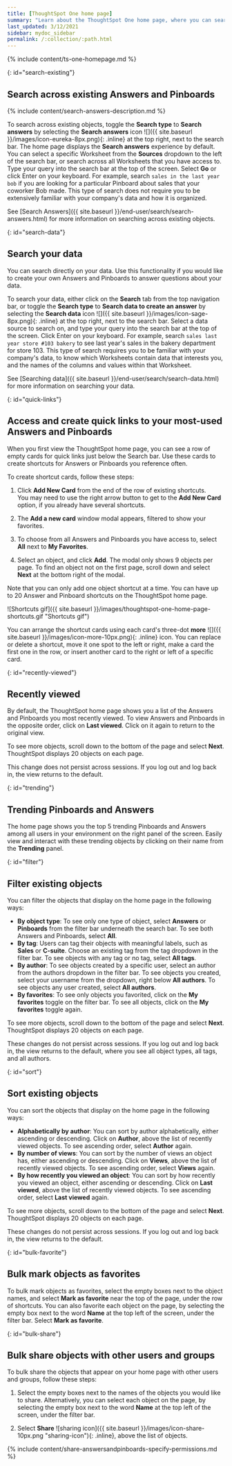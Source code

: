 ```yaml
---
title: [ThoughtSpot One home page]
summary: "Learn about the ThoughtSpot One home page, where you can search across your company's existing Answers and Pinboards and access trending objects, your recently viewed objects, and your favorites."
last_updated: 3/12/2021
sidebar: mydoc_sidebar
permalink: /:collection/:path.html
---
```

{% include content/ts-one-homepage.md %}

{: id="search-existing"}
## Search across existing Answers and Pinboards
{% include content/search-answers-description.md %}

To search across existing objects, toggle the **Search type** to **Search answers** by selecting the **Search answers** icon ![]({{ site.baseurl }}/images/icon-eureka-8px.png){: .inline} at the top right, next to the search bar. The home page displays the **Search answers** experience by default. You can select a specific Worksheet from the **Sources** dropdown to the left of the search bar, or search across all Worksheets that you have access to. Type your query into the search bar at the top of the screen. Select **Go** or click Enter on your keyboard. For example, search `sales in the last year bob` if you are looking for a particular Pinboard about sales that your coworker Bob made. This type of search does not require you to be extensively familiar with your company's data and how it is organized.

See [Search Answers]({{ site.baseurl }}/end-user/search/search-answers.html) for more information on searching across existing objects.

{: id="search-data"}
## Search your data
You can search directly on your data. Use this functionality if you would like to create your own Answers and Pinboards to answer questions about your data.

To search your data, either click on the **Search** tab from the top navigation bar, or toggle the **Search type** to **Search data to create an answer** by selecting the **Search data** icon ![]({{ site.baseurl }}/images/icon-sage-8px.png){: .inline} at the top right, next to the search bar. Select a data source to search on, and type your query into the search bar at the top of the screen. Click Enter on your keyboard. For example, search `sales last year store #103 bakery` to see last year's sales in the bakery department for store 103. This type of search requires you to be familiar with your company's data, to know which Worksheets contain data that interests you, and the names of the columns and values within that Worksheet.

See [Searching data]({{ site.baseurl }}/end-user/search/search-data.html) for more information on searching your data.

{: id="quick-links"}
## Access and create quick links to your most-used Answers and Pinboards
When you first view the ThoughtSpot home page, you can see a row of empty cards for quick links just below the Search bar. Use these cards to create shortcuts for Answers or Pinboards you reference often.

To create shortcut cards, follow these steps:

1. Click **Add New Card** from the end of the row of existing shortcuts.<br>
    You may need to use the right arrow button to get to the **Add New Card** option, if you already have several shortcuts.

2. The **Add a new card** window modal appears, filtered to show your favorites.

3. To choose from all Answers and Pinboards you have access to, select **All** next to **My Favorites**.

4. Select an object, and click **Add**. The modal only shows 9 objects per page. To find an object not on the first page, scroll down and select **Next** at the bottom right of the modal.

Note that you can only add one object shortcut at a time. You can have up to 20 Answer and Pinboard shortcuts on the ThoughtSpot home page.

![Shortcuts gif]({{ site.baseurl }}/images/thoughtspot-one-home-page-shortcuts.gif "Shortcuts gif")

You can arrange the shortcut cards using each card's three-dot **more** ![]({{ site.baseurl }}/images/icon-more-10px.png){: .inline} icon. You can replace or delete a shortcut, move it one spot to the left or right, make a card the first one in the row, or insert another card to the right or left of a specific card.

{: id="recently-viewed"}
## Recently viewed
By default, the ThoughtSpot home page shows you a list of the Answers and Pinboards you most recently viewed. To view Answers and Pinboards in the opposite order, click on **Last viewed**. Click on it again to return to the original view.

To see more objects, scroll down to the bottom of the page and select **Next**. ThoughtSpot displays 20 objects on each page.

This change does not persist across sessions. If you log out and log back in, the view returns to the default.

{: id="trending"}
## Trending Pinboards and Answers
The home page shows you the top 5 trending Pinboards and Answers among all users in your environment on the right panel of the screen. Easily view and interact with these trending objects by clicking on their name from the **Trending** panel.

{: id="filter"}
## Filter existing objects
You can filter the objects that display on the home page in the following ways:
- **By object type**: To see only one type of object, select **Answers** or **Pinboards** from the filter bar underneath the search bar. To see both Answers and Pinboards, select **All**.
- **By tag**: Users can tag their objects with meaningful labels, such as **Sales** or **C-suite**. Choose an existing tag from the tag dropdown in the filter bar. To see objects with any tag or no tag, select **All tags**.
- **By author**: To see objects created by a specific user, select an author from the authors dropdown in the filter bar. To see objects you created, select your username from the dropdown, right below **All authors**. To see objects any user created, select **All authors**.
- **By favorites**: To see only objects you favorited, click on the **My favorites** toggle on the filter bar. To see all objects, click on the **My favorites** toggle again.

To see more objects, scroll down to the bottom of the page and select **Next**. ThoughtSpot displays 20 objects on each page.

These changes do not persist across sessions. If you log out and log back in, the view returns to the default, where you see all object types, all tags, and all authors.

{: id="sort"}
## Sort existing objects
You can sort the objects that display on the home page in the following ways:
- **Alphabetically by author**: You can sort by author alphabetically, either ascending or descending. Click on **Author**, above the list of recently viewed objects. To see ascending order, select **Author** again.
- **By number of views**: You can sort by the number of views an object has, either ascending or descending. Click on **Views**, above the list of recently viewed objects. To see ascending order, select **Views** again.
- **By how recently you viewed an object**: You can sort by how recently you viewed an object, either ascending or descending. Click on **Last viewed**, above the list of recently viewed objects. To see ascending order, select **Last viewed** again.

To see more objects, scroll down to the bottom of the page and select **Next**. ThoughtSpot displays 20 objects on each page.

These changes do not persist across sessions. If you log out and log back in, the view returns to the default.

{: id="bulk-favorite"}
## Bulk mark objects as favorites
To bulk mark objects as favorites, select the empty boxes next to the object names, and select **Mark as favorite** near the top of the page, under the row of shortcuts. You can also favorite each object on the page, by selecting the empty box next to the word **Name** at the top left of the screen, under the filter bar. Select **Mark as favorite**.

{: id="bulk-share"}
## Bulk share objects with other users and groups
To bulk share the objects that appear on your home page with other users and groups, follow these steps:

1. Select the empty boxes next to the names of the objects you would like to share.
    Alternatively, you can select each object on the page, by selecting the empty box next to the word **Name** at the top left of the screen, under the filter bar.

2. Select **Share** ![sharing icon]({{ site.baseurl }}/images/icon-share-10px.png "sharing-icon"){: .inline}, above the list of objects.

{% include content/share-answersandpinboards-specify-permissions.md %}
